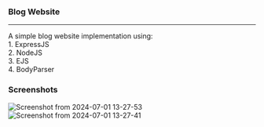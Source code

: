 ### Blog Website
<hr>
A simple blog website implementation using:
<br>
1. ExpressJS<br>
2. NodeJS<br>
3. EJS<br>
4. BodyParser<br>

### Screenshots
![Screenshot from 2024-07-01 13-27-53](https://github.com/AsadShayan/solid-disco/assets/153836414/29e7bdd4-6c4b-40c0-8d26-339263b84a9f)
![Screenshot from 2024-07-01 13-27-41](https://github.com/AsadShayan/solid-disco/assets/153836414/5b57a9d3-21b3-4280-94e7-33ab1ff976f6)

